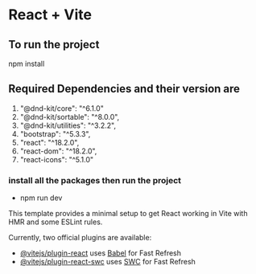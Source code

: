 # React + Vite

## To run the project 
 npm install
 
## Required Dependencies and their version are

1. "@dnd-kit/core": "^6.1.0"
2. "@dnd-kit/sortable": "^8.0.0",
3. "@dnd-kit/utilities": "^3.2.2",
4. "bootstrap": "^5.3.3",
5. "react": "^18.2.0",
6. "react-dom": "^18.2.0",
7. "react-icons": "^5.1.0"

### install all the packages then run the project 
* npm run dev

This template provides a minimal setup to get React working in Vite with HMR and some ESLint rules.

Currently, two official plugins are available:

- [@vitejs/plugin-react](https://github.com/vitejs/vite-plugin-react/blob/main/packages/plugin-react/README.md) uses [Babel](https://babeljs.io/) for Fast Refresh
- [@vitejs/plugin-react-swc](https://github.com/vitejs/vite-plugin-react-swc) uses [SWC](https://swc.rs/) for Fast Refresh
